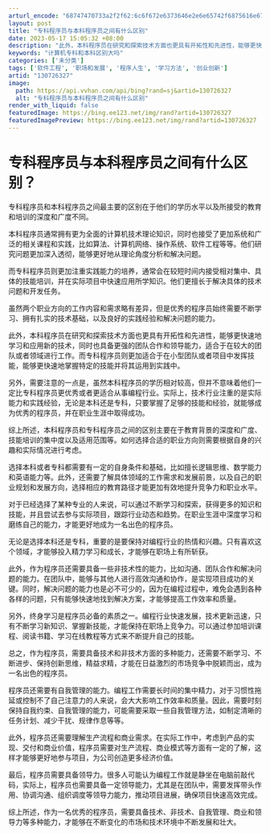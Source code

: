 ```yaml
---
arturl_encode: "68747470733a2f2f62:6c6f672e6373646e2e6e65742f6875616e676469363637382f:61727469636c652f64657461696c732f313330373236333237"
layout: post
title: "专科程序员与本科程序员之间有什么区别"
date: 2023-05-17 15:05:32 +08:00
description: "此外，本科程序员在研究和探索技术方面也更具有开拓性和先进性，能够更快速地学习和应用新的技术，同时也具"
keywords: "计算机专科和本科区别大吗"
categories: ['未分类']
tags: ['软件工程', '职场和发展', '程序人生', '学习方法', '创业创新']
artid: "130726327"
image:
  path: https://api.vvhan.com/api/bing?rand=sj&artid=130726327
  alt: "专科程序员与本科程序员之间有什么区别"
render_with_liquid: false
featuredImage: https://bing.ee123.net/img/rand?artid=130726327
featuredImagePreview: https://bing.ee123.net/img/rand?artid=130726327
---
```


# 专科程序员与本科程序员之间有什么区别？

专科程序员和本科程序员之间最主要的区别在于他们的学历水平以及所接受的教育和培训的深度和广度不同。

本科程序员通常拥有更为全面的计算机技术理论知识，同时也接受了更加系统和广泛的相关课程和实践，比如算法、计算机网络、操作系统、软件工程等等。他们研究问题更加深入透彻，能够更好地从理论角度分析和解决问题。

而专科程序员则更加注重实践能力的培养，通常会在较短时间内接受相对集中、具体的技能培训，并在实际项目中快速应用所学知识。他们更擅长于解决具体的技术问题和开发任务。

虽然两个职业方向的工作内容和需求略有差异，但是优秀的程序员始终需要不断学习、拥有扎实的技术基础，以及良好的实践经验和解决问题的能力。

此外，本科程序员在研究和探索技术方面也更具有开拓性和先进性，能够更快速地学习和应用新的技术，同时也具备更强的团队合作和领导能力，适合于在较大的团队或者领域进行工作。而专科程序员则更加适合于在小型团队或者项目中发挥技能，能够更快速地掌握特定的技能并将其运用到实践中。

另外，需要注意的一点是，虽然本科程序员的学历相对较高，但并不意味着他们一定比专科程序员更优秀或者更适合从事编程行业。实际上，技术行业注重的是实际能力和实践经验，无论是本科还是专科，只要掌握了足够的技能和经验，就能够成为优秀的程序员，并在职业生涯中取得成功。

综上所述，本科程序员和专科程序员之间的区别主要在于教育背景的深度和广度、技能培训的集中度以及适用范围等。如何选择合适的职业方向则需要根据自身的兴趣和实际情况进行考虑。

选择本科或者专科都需要有一定的自身条件和基础，比如擅长逻辑思维、数学能力和英语能力等。此外，还需要了解具体领域的工作需求和发展前景，以及自己的职业规划和发展方向，选择相应的教育路径才能更加有效地提升竞争力和职业水平。

对于已经选择了某种专业的人来说，可以通过不断学习和探索，获得更多的知识和技能，并且尝试去参与实际项目，跟踪行业动态和趋势。在职业生涯中深度学习和磨练自己的能力，才能更好地成为一名出色的程序员。

无论是选择本科还是专科，重要的是要保持对编程行业的热情和兴趣。只有喜欢这个领域，才能够投入精力学习和成长，才能够在职场上有所斩获。

此外，作为程序员还需要具备一些非技术性的能力，比如沟通、团队合作和解决问题的能力。在团队中，能够与其他人进行高效沟通和协作，是实现项目成功的关键。同时，解决问题的能力也是必不可少的，因为在编程过程中，难免会遇到各种各样的问题，只有能够快速地找到解决方案，才能够提高工作效率和质量。

另外，终身学习是程序员必备的素质之一。编程行业快速发展，技术更新迅速，只有不断学习新知识、掌握新技能，才能保持在职场上竞争力。可以通过参加培训课程、阅读书籍、学习在线教程等方式来不断提升自己的技能。

总之，作为程序员，需要具备技术和非技术方面的多种能力，还需要不断学习、不断进步、保持创新思维，精益求精，才能在日益激烈的市场竞争中脱颖而出，成为一名出色的程序员。

程序员还需要有自我管理的能力。编程工作需要长时间的集中精力，对于习惯性拖延或控制不了自己注意力的人来说，会大大影响工作效率和质量。因此，需要时刻保持自我约束、自我管理的能力，可能需要采取一些自我管理方法，如制定清晰的任务计划、减少干扰、规律作息等等。

此外，程序员还需要理解生产流程和商业需求。在实际工作中，考虑到产品的实现、交付和商业价值，程序员需要对生产流程、商业模式等方面有一定的了解，这样才能够更好地参与项目，为公司创造更多经济价值。

最后，程序员需要具备领导力。很多人可能认为编程工作就是静坐在电脑前敲代码，实际上，程序员也需要具备一定领导能力，尤其是在团队中，需要发挥带头作用、协调沟通、组织调度等领导力能力，推动项目进展，确保项目快速高效完成。

综上所述，作为一名优秀的程序员，需要具备技术、非技术、自我管理、商业和领导力等多种能力，才能够在不断变化的市场和技术环境中不断发展和壮大。